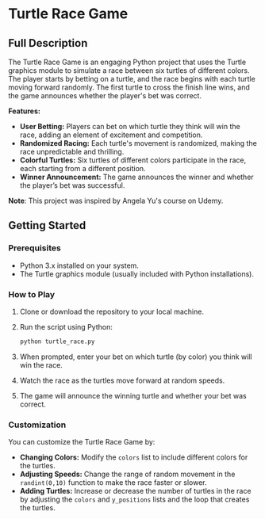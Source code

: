# Turtle Race Game

## Full Description

The Turtle Race Game is an engaging Python project that uses the Turtle graphics module to simulate a race between six turtles of different colors. The player starts by betting on a turtle, and the race begins with each turtle moving forward randomly. The first turtle to cross the finish line wins, and the game announces whether the player's bet was correct.

**Features:**
- **User Betting:** Players can bet on which turtle they think will win the race, adding an element of excitement and competition.
- **Randomized Racing:** Each turtle's movement is randomized, making the race unpredictable and thrilling.
- **Colorful Turtles:** Six turtles of different colors participate in the race, each starting from a different position.
- **Winner Announcement:** The game announces the winner and whether the player’s bet was successful.

**Note**: This project was inspired by Angela Yu's course on Udemy.

## Getting Started

### Prerequisites

- Python 3.x installed on your system.
- The Turtle graphics module (usually included with Python installations).

### How to Play

1. Clone or download the repository to your local machine.
2. Run the script using Python:

   ```bash
   python turtle_race.py
   ```

3. When prompted, enter your bet on which turtle (by color) you think will win the race.
4. Watch the race as the turtles move forward at random speeds.
5. The game will announce the winning turtle and whether your bet was correct.

### Customization

You can customize the Turtle Race Game by:
- **Changing Colors:** Modify the `colors` list to include different colors for the turtles.
- **Adjusting Speeds:** Change the range of random movement in the `randint(0,10)` function to make the race faster or slower.
- **Adding Turtles:** Increase or decrease the number of turtles in the race by adjusting the `colors` and `y_positions` lists and the loop that creates the turtles.
